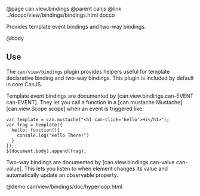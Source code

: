 @page can.view.bindings
@parent canjs
@link ../docco/view/bindings/bindings.html docco

Provides template event bindings and two-way bindings. 

@body

## Use

The `can/view/bindings` plugin provides helpers useful for template declarative
binding and two-way bindings.  This plugin is included by default
in core CanJS.

Template event bindings are documented by [can.view.bindings.can-EVENT can-EVENT]. They let you 
call a function in a [can.mustache Mustache] [can.view.Scope scope] when an event is triggered like:

    var template = can.mustache("<h1 can-click='hello'>Hi</h1>");
    var frag = template({
      hello: function(){
        console.log("Hello There!")
      }
    });
    $(document.body).append(frag);

Two-way bindings are documented by [can.view.bindings.can-value can-value].  This lets you
listen to when element changes its value and automatically update an observable property.

@demo can/view/bindings/doc/hyperloop.html